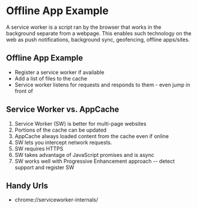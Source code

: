 # Offline App Example

A service worker is a script ran by the browser that works in the background separate from a webpage. This enables such technology on the web as push notifications, background sync, geofencing, offline apps/sites.

## Offline App Example
- Register a service worker if available
- Add a list of files to the cache
- Service worker listens for requests and responds to them - even jump in front of

## Service Worker vs. AppCache
1. Service Worker (SW) is better for multi-page websites
2. Portions of the cache can be updated
3. AppCache always loaded content from the cache even if online
4. SW lets you intercept network requests.
5. SW requires HTTPS
6. SW takes advantage of JavaScript promises and is async
7. SW works well with Progressive Enhancement approach -- detect support and register SW

## Handy Urls
 - chrome://serviceworker-internals/
